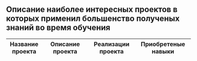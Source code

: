 ## Описание наиболее интересных проектов в которых применил большенство полученых знаний во время обучения 

|<img width=100/>Название проекта| <img width=500/> <img width=500/>Описание проекта |<img width=500/>Реализации проекта   | <img width=500/>Приобретеные навыки           |
|:----------------:|:----------------------------------------------------:|:-----------------------------------------------:|:---------------------------------------:|
